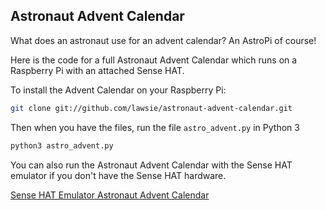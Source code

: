 ## Astronaut Advent Calendar

What does an astronaut use for an advent calendar? An AstroPi of course!

Here is the code for a full Astronaut Advent Calendar which runs on a Raspberry Pi with an attached Sense HAT.

To install the Advent Calendar on your Raspberry Pi:

```bash
git clone git://github.com/lawsie/astronaut-advent-calendar.git
```
Then when you have the files, run the file `astro_advent.py` in Python 3

```bash
python3 astro_advent.py
```

You can also run the Astronaut Advent Calendar with the Sense HAT emulator if you don't have the Sense HAT hardware.

[Sense HAT Emulator Astronaut Advent Calendar](https://trinket.io/python/34f0bc33d2)

